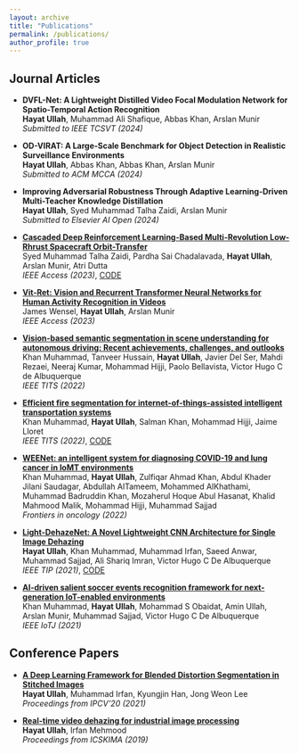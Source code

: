 ```yaml
---
layout: archive
title: "Publications"
permalink: /publications/
author_profile: true
---
```


Journal Articles
----

- **DVFL-Net: A Lightweight Distilled Video Focal Modulation Network for Spatio-Temporal Action Recognition** <br>
**Hayat Ullah**, Muhammad Ali Shafique, Abbas Khan, Arslan Munir <br>
_Submitted to IEEE TCSVT (2024)_

- **OD-VIRAT: A Large-Scale Benchmark for Object Detection in Realistic Surveillance Environments** <br>
**Hayat Ullah**, Abbas Khan, Abbas Khan, Arslan Munir <br>
_Submitted to ACM MCCA (2024)_

- **Improving Adversarial Robustness Through Adaptive Learning-Driven Multi-Teacher Knowledge Distillation** <br>
**Hayat Ullah**, Syed Muhammad Talha Zaidi, Arslan Munir <br>
_Submitted to Elsevier AI Open (2024)_

- [**Cascaded Deep Reinforcement Learning-Based Multi-Revolution Low-Rhrust Spacecraft Orbit-Transfer**](https://ieeexplore.ieee.org/abstract/document/10207710) <br>
Syed Muhammad Talha Zaidi, Pardha Sai Chadalavada, **Hayat Ullah**, Arslan Munir, Atri Dutta <br>
_IEEE Access (2023)_, [CODE](https://github.com/talhazaidi13/Cascaded-Deep-Reinforcement-Learning-Based-Multi-Revolution-Low-Thrust-Spacecraft-Orbit-Transfer)

- [**Vit-Ret: Vision and Recurrent Transformer Neural Networks for Human Activity Recognition in Videos**](https://ieeexplore.ieee.org/abstract/document/10177697) <br>
James Wensel, **Hayat Ullah**, Arslan Munir <br>
_IEEE Access (2023)_

- [**Vision-based semantic segmentation in scene understanding for autonomous driving: Recent achievements, challenges, and outlooks**](https://ieeexplore.ieee.org/abstract/document/9913352) <br>
Khan Muhammad, Tanveer Hussain, **Hayat Ullah**, Javier Del Ser, Mahdi Rezaei, Neeraj Kumar, Mohammad Hijji, Paolo Bellavista, Victor Hugo C de Albuquerque <br>
_IEEE TITS (2022)_

- [**Efficient fire segmentation for internet-of-things-assisted intelligent transportation systems**](https://ieeexplore.ieee.org/abstract/document/9894370) <br>
Khan Muhammad, **Hayat Ullah**, Salman Khan, Mohammad Hijji, Jaime Lloret <br>
_IEEE TITS (2022)_, [CODE](https://github.com/hayatkhan8660-maker/Fire_Seg_Dataset)

- [**WEENet: an intelligent system for diagnosing COVID-19 and lung cancer in IoMT environments**](https://www.frontiersin.org/journals/oncology/articles/10.3389/fonc.2021.811355/full) <br>
Khan Muhammad, **Hayat Ullah**, Zulfiqar Ahmad Khan, Abdul Khader Jilani Saudagar, Abdullah AlTameem, Mohammed AlKhathami, Muhammad Badruddin Khan, Mozaherul Hoque Abul Hasanat, Khalid Mahmood Malik, Mohammad Hijji, Muhammad Sajjad <br>
_Frontiers in oncology (2022)_

- [**Light-DehazeNet: A Novel Lightweight CNN Architecture for Single Image Dehazing**](https://ieeexplore.ieee.org/abstract/document/9562276) <br>
**Hayat Ullah**, Khan Muhammad, Muhammad Irfan, Saeed Anwar, Muhammad Sajjad, Ali Shariq Imran, Victor Hugo C De Albuquerque <br>
_IEEE TIP (2021)_, [CODE](https://github.com/hayatkhan8660-maker/Light-DehazeNet)

- [**AI-driven salient soccer events recognition framework for next-generation IoT-enabled environments**](https://ieeexplore.ieee.org/abstract/document/9530232) <br>
Khan Muhammad, **Hayat Ullah**, Mohammad S Obaidat, Amin Ullah, Arslan Munir, Muhammad Sajjad, Victor Hugo C De Albuquerque <br>
_IEEE IoTJ (2021)_


Conference Papers
----
- [**A Deep Learning Framework for Blended Distortion Segmentation in Stitched Images**](https://link.springer.com/chapter/10.1007/978-3-030-71051-4_6) <br>
**Hayat Ullah**, Muhammad Irfan, Kyungjin Han, Jong Weon Lee <br>
_Proceedings from IPCV'20 (2021)_

- [**Real-time video dehazing for industrial image processing**](https://ieeexplore.ieee.org/abstract/document/8982486) <br>
**Hayat Ullah**, Irfan Mehmood <br>
_Proceedings from ICSKIMA (2019)_

